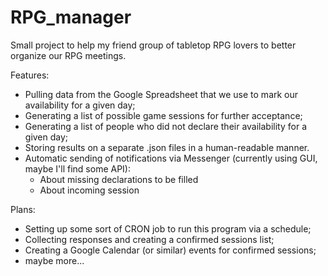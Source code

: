 # RPG_manager
Small project to help my friend group of tabletop RPG lovers to better organize our RPG meetings.

Features:
- Pulling data from the Google Spreadsheet that we use to mark our availability for a given day;
- Generating a list of possible game sessions for further acceptance;
- Generating a list of people who did not declare their availability for a given day;
- Storing results on a separate .json files in a human-readable manner.
- Automatic sending of notifications via Messenger (currently using GUI, maybe I'll find some API):
   * About missing declarations to be filled
   * About incoming session

Plans:
- Setting up some sort of CRON job to run this program via a schedule;
- Collecting responses and creating a confirmed sessions list;
- Creating a Google Calendar (or similar) events for confirmed sessions;
- maybe more...

